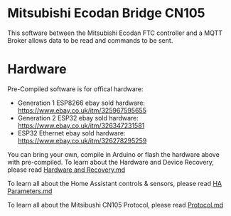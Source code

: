 # Mitsubishi Ecodan Bridge CN105

This software between the Mitsubishi Ecodan FTC controller and a MQTT Broker allows data to be read and commands to be sent.

# Hardware

Pre-Compiled software is for offical hardware:

 - Generation 1 ESP8266 ebay sold hardware: https://www.ebay.co.uk/itm/325967595655
 - Generation 2 ESP32 ebay sold hardware: https://www.ebay.co.uk/itm/326347231581
 - ESP32 Ethernet ebay sold hardware: https://www.ebay.co.uk/itm/326278295259

You can bring your own, compile in Arduino or flash the hardware above with pre-compiled.
To learn about the Hardware and Device Recovery, please read [Hardware and Recovery.md](https://github.com/F1p/Mitsubishi-CN105-Protocol-Decode/blob/master/documentation/Hardware%20and%20Recovery.md)

To learn all about the Home Assistant controls & sensors, please read [HA Parameters.md](https://github.com/F1p/Mitsubishi-CN105-Protocol-Decode/blob/master/documentation/HA%20Parameters.md)

To learn all about the Mitsibushi CN105 Protocol, please read [Protocol.md](https://github.com/F1p/Mitsubishi-CN105-Protocol-Decode/blob/master/documentation/Protocol.md)
